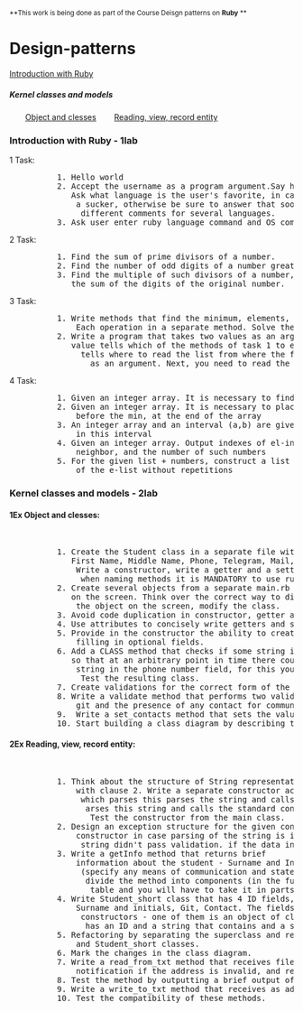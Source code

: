 <sub>**This work is being done as part of the Course Deisgn patterns on <strong>Ruby</strong> **</sub> 
# Design-patterns
<p>
<a href="https://github.com/StrongerProgrammer7/Design-patterns/edit/main/README.md#-introduction-with-ruby---1lab">Introduction with Ruby</a></br>
<h5>Kernel classes and models</h5>
&emsp;&emsp;<a href="https://github.com/StrongerProgrammer7/Design-patterns/edit/main/README.md#1ex-object-and-clesses">Object and clesses<a/>
&emsp;&emsp;<a href="https://github.com/StrongerProgrammer7/Design-patterns/edit/main/README.md#2ex-reading-view-record-entity">Reading, view, record entity<a/>
</p>
<div>
<h3> Introduction with Ruby - 1lab</h3>
<p>1 Task: <br/><pre>
          1.&emsp;Hello world
          2.&emsp;Accept the username as a program argument.Say hello to the user using string formatting. 
          &emsp;&emsp;&emsp;Ask what language is the user's favorite, in case it is ruby, answer that the user is 
          &emsp;&emsp;&emsp;&emsp;a sucker, otherwise be sure to answer that soon it will be ruby and put 
          &emsp;&emsp;&emsp;&emsp;&emsp;different comments for several languages.
          3.&emsp;Ask user enter ruby language command and OS command. Execute ruby and OS command</pre>
</p>
<p> 2 Task:<br/><pre>
          1.&emsp;Find the sum of prime divisors of a number.
          2.&emsp;Find the number of odd digits of a number greater than 3
          3.&emsp;Find the multiple of such divisors of a number, the sum of the digits less than 
          &emsp; &emsp;the sum of the digits of the original number.
</pre></p>
<p> 3 Task:<br/><pre>
          1.&emsp;Write methods that find the minimum, elements, number of the first positive element.
          &emsp; &emsp; Each operation in a separate method. Solve the problem using loops (for and while)
          2.&emsp;Write a program that takes two values as an argument. The first
          &emsp; &emsp;value tells which of the methods of task 1 to execute, the second one 
          &emsp; &emsp; &emsp;tells where to read the list from where the file address should be written 
          &emsp; &emsp; &emsp; &emsp;as an argument. Next, you need to read the array and execute the method.
</pre></p>
<p> 4 Task:<br/><pre>
          1.&emsp;Given an integer array. It is necessary to find the number of emails located after the last max
          2.&emsp;Given an integer array. It is necessary to place the elements, located 
           &emsp; &emsp;before the min, at the end of the array
          3.&emsp;An integer array and an interval (a,b) are given. Need to find the max of the elements 
           &emsp; &emsp;in this interval
          4.&emsp;Given an integer array. Output indexes of el-in, which are less than its left  
           &emsp; &emsp;neighbor, and the number of such numbers
          5.&emsp;For the given list + numbers, construct a list of all + prime divisors  
           &emsp; &emsp;of the e-list without repetitions
</pre></p>
</div>
<h3> Kernel classes and models - 2lab</h3>
<div>
<p><h4>1Ex Object and clesses:</h4> <br/><pre>
          1.&emsp;Create the Student class in a separate file with the object fields ID, Last Name, 
            &emsp;First Name, Middle Name, Phone, Telegram, Mail, Git. Full name is required, others are not.
            &emsp;&emsp;Write a constructor, write a getter and a setter for each field, 
            &emsp;&emsp;&emsp;when naming methods it is MANDATORY to use ruby naming conventions.
          2.&emsp;Create several objects from a separate main.rb file and display information about them 
            &emsp;on the screen. Think over the correct way to display information about the current state of 
            &emsp;&emsp;the object on the screen, modify the class.
          3.&emsp;Avoid code duplication in constructor, getter and setter. 
          4.&emsp;Use attributes to concisely write getters and setters. 
          5.&emsp;Provide in the constructor the ability to create objects with any combination of 
            &emsp;&emsp;filling in optional fields.
          6.&emsp;Add a CLASS method that checks if some string is a phone number. Modify the class  
            &emsp;so that at an arbitrary point in time there could not be an object with an invalid 
            &emsp;&emsp;string in the phone number field, for this you will have to modify the constructors.  
            &emsp;&emsp;&emsp;Test the resulting class.
          7.&emsp;Create validations for the correct form of the string in the remaining fields.
          8.&emsp;Write a validate method that performs two validations of the presence of the
            &emsp;&emsp;git and the presence of any contact for communication, if possible separate the methods.
          9.&emsp; Write a set_contacts method that sets the value of a field or fields for the entered contacts.
          10.&emsp;Start building a class diagram by describing this class.</pre>
</p>
<p><h4>2Ex Reading, view, record entity:</h4> <br/><pre>
          1. Think about the structure of String representation of the class object,coordinate it 
             &emsp;with clause 2. Write a separate constructor accepting a string as an input, 
             &emsp;&emsp;which parses this parses the string and calls the standard constructor with
             &emsp;&emsp;&emsp;arses this string and calls the standard constructor with the parameters. 
             &emsp;&emsp;&emsp;&emsp;Test the constructor from the main class.
          2. Design an exception structure for the given constructor
             &emsp;constructor in case parsing of the string is impossible and in case the data in the 
             &emsp;&emsp;string didn't pass validation. if the data in the string is not validated. 3.
          3. Write a getInfo method that returns brief
             &emsp;information about the student - Surname and Initials; git, communication
             &emsp;&emsp;(specify any means of communication and state what it is) on ONE line. If possible,
             &emsp;&emsp;&emsp;divide the method into components (in the future this information will be displayed in
             &emsp;&emsp;&emsp;&emsp;table and you will have to take it in parts).
          4. Write Student_short class that has 4 ID fields,
             &emsp;Surname and initials, Git, Contact. The fields can't be edit. There are two possible 
             &emsp;&emsp;constructors - one of them is an object of class Student.Student class object, the other
             &emsp;&emsp;&emsp;has an ID and a string that contains and a string that contains all other information.
          5. Refactoring by separating the superclass and removing code duplication in the Student 
             &emsp;and Student_short classes.
          6. Mark the changes in the class diagram.
          7. Write a read_from_txt method that receives file address arguments, throws an exception with
             &emsp;notification if the address is invalid, and returns an array of Student type objects.
          8. Test the method by outputting a brief output of information about each object.
          9. Write a write_to_txt method that receives as address, name of a file, and a list of objects of type Student.
          10. Test the compatibility of these methods.
</pre></p>
</div>
